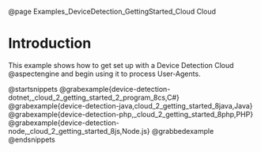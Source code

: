 @page Examples_DeviceDetection_GettingStarted_Cloud Cloud

# Introduction

This example shows how to get set up with a Device Detection Cloud @aspectengine and begin
using it to process User-Agents.

@startsnippets
@grabexample{device-detection-dotnet,_cloud_2_getting_started_2_program_8cs,C#}
@grabexample{device-detection-java,cloud_2_getting_started_8java,Java}
@grabexample{device-detection-php,_cloud_2_getting_started_8php,PHP}
@grabexample{device-detection-node,_cloud_2_getting_started_8js,Node.js}
@grabbedexample
@endsnippets
